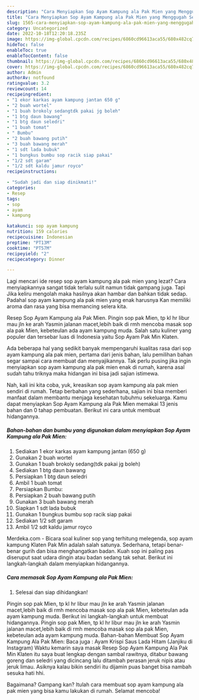 ```yaml
---
description: "Cara Menyiapkan Sop Ayam Kampung ala Pak Mien yang Menggugah Selera, Buat Buka Puasa Enak"
title: "Cara Menyiapkan Sop Ayam Kampung ala Pak Mien yang Menggugah Selera, Buat Buka Puasa Enak"
slug: 1565-cara-menyiapkan-sop-ayam-kampung-ala-pak-mien-yang-menggugah-selera-buat-buka-puasa-enak
category: Uncategorized
date: 2022-10-18T12:20:18.235Z
image: https://img-global.cpcdn.com/recipes/6860cd96613aca55/680x482cq70/sop-ayam-kampung-ala-pak-mien-foto-resep-utama.jpg
hideToc: false
enableToc: true
enableTocContent: false
thumbnail: https://img-global.cpcdn.com/recipes/6860cd96613aca55/680x482cq70/sop-ayam-kampung-ala-pak-mien-foto-resep-utama.jpg
cover: https://img-global.cpcdn.com/recipes/6860cd96613aca55/680x482cq70/sop-ayam-kampung-ala-pak-mien-foto-resep-utama.jpg
author: Admin
authorAv: notfound
ratingvalue: 3.2
reviewcount: 14
recipeingredient:
- "1 ekor karkas ayam kampung jantan 650 g"
- "2 buah wortel"
- "1 buah brokoly sedangtdk pakai jg boleh"
- "1 btg daun bawang"
- "1 btg daun seledri"
- "1 buah tomat"
- " Bumbu"
- "2 buah bawang putih"
- "3 buah bawang merah"
- "1 sdt lada bubuk"
- "1 bungkus bumbu sop racik siap pakai"
- "1/2 sdt garam"
- "1/2 sdt kaldu jamur royco"
recipeinstructions:

- "Sudah jadi dan siap dinikmati!"
categories:
- Resep
tags:
- sop
- ayam
- kampung

katakunci: sop ayam kampung 
nutrition: 159 calories
recipecuisine: Indonesian
preptime: "PT13M"
cooktime: "PT57M"
recipeyield: "2"
recipecategory: Dinner

---
```



Lagi mencari ide resep sop ayam kampung ala pak mien yang lezat? Cara menyiapkannya sangat tidak terlalu sulit namun tidak gampang juga. Tapi Jika keliru mengolah maka hasilnya akan hambar dan bahkan tidak sedap. Padahal sop ayam kampung ala pak mien yang enak harusnya Kan memiliki aroma dan rasa yang bisa memancing selera kita.


Resep Sop Ayam Kampung ala Pak Mien. Pingin sop pak Mien, tp kl hr libur mau jln ke arah Yasmin jalanan macet,lebih baik di rmh mencoba masak sop ala pak Mien, kebeteulan ada ayam kampung muda. Salah satu kuliner yang populer dan tersebar luas di Indonesia yaitu Sop Ayam Pak Min Klaten.

Ada beberapa hal yang sedikit banyak mempengaruhi kualitas rasa dari sop ayam kampung ala pak mien, pertama dari jenis bahan, lalu pemilihan bahan segar sampai cara membuat dan menyajikannya. Tak perlu pusing jika ingin menyiapkan sop ayam kampung ala pak mien enak di rumah, karena asal sudah tahu triknya maka hidangan ini bisa jadi sajian istimewa.


Nah, kali ini kita coba, yuk, kreasikan sop ayam kampung ala pak mien sendiri di rumah. Tetap berbahan yang sederhana, sajian ini bisa memberi manfaat dalam membantu menjaga kesehatan tubuhmu sekeluarga. Kamu dapat menyiapkan Sop Ayam Kampung ala Pak Mien memakai 13 jenis bahan dan 0 tahap pembuatan. Berikut ini cara untuk membuat hidangannya.

<!--inarticleads1-->

##### Bahan-bahan dan bumbu yang digunakan dalam menyiapkan Sop Ayam Kampung ala Pak Mien:

1. Sediakan 1 ekor karkas ayam kampung jantan (650 g)
1. Gunakan 2 buah wortel
1. Gunakan 1 buah brokoly sedang(tdk pakai jg boleh)
1. Sediakan 1 btg daun bawang
1. Persiapkan 1 btg daun seledri
1. Ambil 1 buah tomat
1. Persiapkan  Bumbu:
1. Persiapkan 2 buah bawang putih
1. Gunakan 3 buah bawang merah
1. Siapkan 1 sdt lada bubuk
1. Gunakan 1 bungkus bumbu sop racik siap pakai
1. Sediakan 1/2 sdt garam
1. Ambil 1/2 sdt kaldu jamur royco


Merdeka.com - Bicara soal kuliner sop yang terhitung melegenda, sop ayam kampung Klaten Pak Min adalah salah satunya. Sederhana, tetapi benar-benar gurih dan bisa menghangatkan badan. Kuah sop ini paling pas diseruput saat udara dingin atau badan sedang tak sehat. Berikut ini langkah-langkah dalam menyiapkan hidangannya. 

<!--inarticleads2-->

##### Cara memasak Sop Ayam Kampung ala Pak Mien:


1. Selesai dan siap dihidangkan!

Pingin sop pak Mien, tp kl hr libur mau jln ke arah Yasmin jalanan macet,lebih baik di rmh mencoba masak sop ala pak Mien, kebeteulan ada ayam kampung muda. Berikut ini langkah-langkah untuk membuat hidangannya. Pingin sop pak Mien, tp kl hr libur mau jln ke arah Yasmin jalanan macet,lebih baik di rmh mencoba masak sop ala pak Mien, kebeteulan ada ayam kampung muda. Bahan-bahan Membuat Sop Ayam Kampung Ala Pak Mien: Baca juga : Ayam Krispi Saus Lada Hitam (Janjiku di Instagram) Waktu kemarin saya masak Resep Sop Ayam Kampung Ala Pak Min Klaten itu saya buat lengkap dengan sambal rawitnya, ditabur bawang goreng dan seledri yang dicincang lalu ditambah perasan jeruk nipis atau jeruk limau. Asiknya kalau bikin sendiri itu dijamin puas banget bisa nambah sesuka hati hhi. 

Bagaimana? Gampang kan? Itulah cara membuat sop ayam kampung ala pak mien yang bisa kamu lakukan di rumah. Selamat mencoba!
